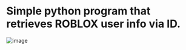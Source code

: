 # Simple python program that retrieves ROBLOX user info via ID.
![image](https://pbs.twimg.com/media/Ealx7DFWAAADj_C.jpg)
